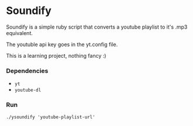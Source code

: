 # Soundify
Soundify is a simple ruby script that converts a youtube playlist to it's .mp3 equivalent.

The youtuble api key goes in the yt.config file.

This is a learning project, nothing fancy :)

### Dependencies
* `yt`
* `youtube-dl`

### Run
`./ysoundify 'youtube-playlist-url'`